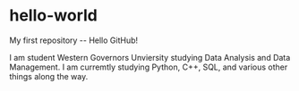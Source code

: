 # hello-world
My first repository -- Hello GitHub!

I am student Western Governors Unviersity studying Data Analysis and Data Management.  I am curremtly studying Python, C++, SQL, and various other things along the way.  
